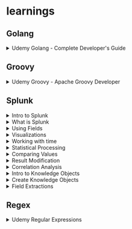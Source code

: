 # learnings
## Golang
<details>
  <summary>Udemy Golang - Complete Developer's Guide</summary>
  
  ![Golang - Complete Developer's Guide](./docs/udemy-golang.jpeg)
</details>

## Groovy
<details>
  <summary>Udemy Groovy - Apache Groovy Developer</summary>
  
  ![Apache Groovy Developer](./docs/udemy-groovy.jpeg)
</details>

## Splunk
<details>
  <summary>Intro to Splunk</summary>
  
  ![Into to Splunk](./docs/award-intro-to-splunk.jpg)
</details>
<details>
  <summary>What is Splunk</summary>
  
  ![What is Splunk](./docs/award-what-is-splunk.jpg)
</details>
<details>
  <summary>Using Fields</summary>
  
  ![Using Fields](./docs/award-using-fields.jpg)
</details>
<details>
  <summary>Visualizations</summary>
  
  ![Visualizations](./docs/award-visualizations.jpg)
</details>
<details>
  <summary>Working with time</summary>
  
  ![Intro to time](./docs/award-working-with-time.jpg)
</details>
<details>
  <summary>Statistical Processing</summary>
  
  ![Statistical Processing](./docs/award-statistical_processing.jpg)
</details>
<details>
  <summary>Comparing Values</summary>
  
  ![Comparing Values](./docs/award-comparing-values.jpg)
</details>
<details>
  <summary>Result Modification</summary>
  
  ![Result Modification](./docs/award-ResultModification.jpg)
</details>
<details>
  <summary>Correlation Analysis</summary>
  
  ![Correlation Analysis](./docs/award-CorrelationAnalysis.jpg)
</details>
<details>
  <summary>Intro to Knowledge Objects</summary>
  
  ![Intro to Knowledge Objects](./docs/award-IntroKO.jpg)
</details>
<details>
  <summary>Create Knowledge Objects</summary>
  
  ![Create Knowledge Objects](./docs/award-CreateKO.jpg)
</details>
<details>
  <summary>Field Extractions</summary>
  
  ![Field Extractions](./docs/award-FieldExtractions.jpg)
</details>

## Regex
<details>
  <summary>Udemy Regular Expressions</summary>
  
  ![Regular Expressions](./docs/udemy-regex.jpeg)
</details>
